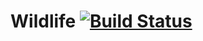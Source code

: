 # Wildlife  [![Build Status](https://travis-ci.org/NickDave/Wildlife.svg?branch=master)](https://travis-ci.org/NickDave/Wildlife)
